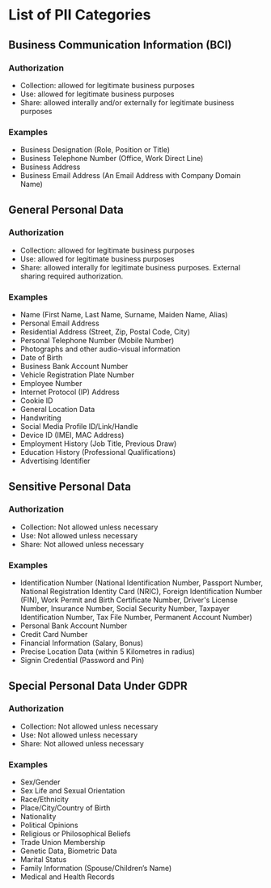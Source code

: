 # List of PII Categories

## Business Communication Information (BCI)
### Authorization
* Collection: allowed for legitimate business purposes
* Use: allowed for legitimate business purposes
* Share: allowed interally and/or externally for legitimate business purposes

### Examples
* Business Designation (Role, Position or Title)
* Business Telephone Number (Office, Work Direct Line)
* Business Address
* Business Email Address (An Email Address with Company Domain Name)

## General Personal Data
### Authorization
* Collection: allowed for legitimate business purposes
* Use: allowed for legitimate business purposes
* Share: allowed interally for legitimate business purposes. External sharing required authorization.

### Examples
* Name (First Name, Last Name, Surname, Maiden Name, Alias)
* Personal Email Address
* Residential Address (Street, Zip, Postal Code, City)
* Personal Telephone Number (Mobile Number)
* Photographs and other audio-visual information
* Date of Birth
* Business Bank Account Number
* Vehicle Registration Plate Number
* Employee Number
* Internet Protocol (IP) Address
* Cookie ID
* General Location Data
* Handwriting
* Social Media Profile ID/Link/Handle
* Device ID (IMEI, MAC Address)
* Employment History (Job Title, Previous Draw)
* Education History (Professional Qualifications)
* Advertising Identifier

## Sensitive Personal Data
### Authorization
* Collection: Not allowed unless necessary
* Use: Not allowed unless necessary
* Share: Not allowed unless necessary

### Examples
* Identification Number (National Identification Number, Passport Number, National Registration Identity Card (NRIC), Foreign Identification Number (FIN), Work Permit and Birth Certificate Number, Driver's License Number, Insurance Number, Social Security Number, Taxpayer Identification Number, Tax File Number, Permanent Account Number)
* Personal Bank Account Number
* Credit Card Number
* Financial Information (Salary, Bonus)
* Precise Location Data (within 5 Kilometres in radius)
* Signin Credential (Password and Pin)

## Special Personal Data Under GDPR
### Authorization
* Collection: Not allowed unless necessary
* Use: Not allowed unless necessary
* Share: Not allowed unless necessary

### Examples
* Sex/Gender
* Sex Life and Sexual Orientation
* Race/Ethnicity
* Place/City/Country of Birth
* Nationality
* Political Opinions
* Religious or Philosophical Beliefs
* Trade Union Membership
* Genetic Data, Biometric Data
* Marital Status
* Family Information (Spouse/Children’s Name)
* Medical and Health Records